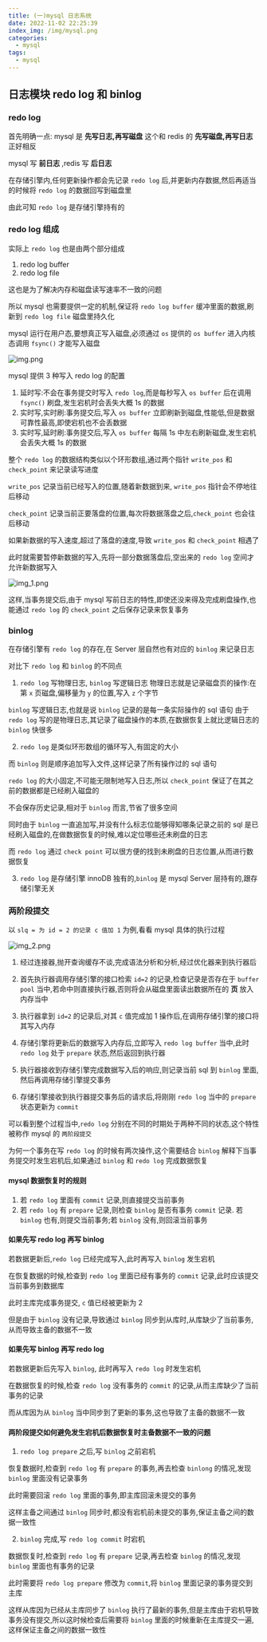 ```yaml
---
title: (一)mysql 日志系统
date: 2022-11-02 22:25:39
index_img: /img/mysql.png
categories:
  - mysql
tags:
  - mysql
---
```


## 日志模块 redo log 和 binlog

### redo log

首先明确一点: mysql 是 **先写日志,再写磁盘**  这个和 redis 的 **先写磁盘,再写日志** 正好相反

mysql 写 **前日志** ,redis 写 **后日志**

在存储引擎内,任何更新操作都会先记录 `redo log` 后,并更新内存数据,然后再适当的时候将 `redo log` 的数据回写到磁盘里

由此可知 `redo log` 是存储引擎持有的

### redo log 组成

实际上 `redo log` 也是由两个部分组成

1. redo log buffer
2. redo log file

这也是为了解决内存和磁盘读写速率不一致的问题

所以 mysql 也需要提供一定的机制,保证将 `redo log buffer` 缓冲里面的数据,刷新到 `redo log file` 磁盘里持久化

mysql 运行在用户态,要想真正写入磁盘,必须通过 `os` 提供的 `os buffer` 进入内核态调用 `fsync()` 才能写入磁盘

![img.png](https://tva1.sinaimg.cn/large/008vK57jgy1h7qp5h2r8mj30ca0a4tau.jpg)

mysql 提供 3 种写入 redo log 的配置

1. 延时写:不会在事务提交时写入 `redo log`,而是每秒写入 `os buffer` 后在调用 `fsync()` 刷盘,发生宕机时会丢失大概 1s 的数据
2. 实时写,实时刷:事务提交后,写入 `os buffer` 立即刷新到磁盘,性能低,但是数据可靠性最高,即使宕机也不会丢数据
3. 实时写,延时刷:事务提交后,写入 `os buffer` 每隔 1s 中左右刷新磁盘,发生宕机会丢失大概 1s 的数据

整个 `redo log` 的数据结构类似以个环形数组,通过两个指针 `write_pos` 和 `check_point` 来记录读写进度

`write_pos` 记录当前已经写入的位置,随着新数据到来, `write_pos` 指针会不停地往后移动

`check_point` 记录当前正要落盘的位置,每次将数据落盘之后,`check_point` 也会往后移动

如果新数据的写入速度,超过了落盘的速度,导致 `write_pos` 和 `check_point` 相遇了

此时就需要暂停新数据的写入,先将一部分数据落盘后,空出来的 `redo log` 空间才允许新数据写入

![img_1.png](https://tva1.sinaimg.cn/large/008vK57jgy1h7qp577ek3j30ll0cx764.jpg)

这样,当事务提交后,由于 mysql 写前日志的特性,即使还没来得及完成刷盘操作,也能通过 `redo log` 的 `check_point` 之后保存记录来恢复事务

### binlog

在存储引擎有 `redo log` 的存在,在 Server 层自然也有对应的 `binlog` 来记录日志

对比下 `redo log` 和 `binlog` 的不同点

1. `redo log` 写物理日志, `binlog` 写逻辑日志
   物理日志就是记录磁盘页的操作:在第 `x` 页磁盘,偏移量为 `y` 的位置,写入 `z` 个字节

`binlog` 写逻辑日志,也就是说 `binlog` 记录的是每一条实际操作的 sql 语句
由于 `redo log` 写的是物理日志,其记录了磁盘操作的本质,在数据恢复上就比逻辑日志的 `binlog` 快很多

2. `redo log` 是类似环形数组的循环写入,有固定的大小

而 `binlog` 则是顺序追加写入文件,这样记录了所有操作过的 sql 语句

`redo log` 的大小固定,不可能无限制地写入日志,所以 `check_point` 保证了在其之前的数据都是已经刷入磁盘的

不会保存历史记录,相对于 `binlog` 而言,节省了很多空间

同时由于 `binlog` 一直追加写,并没有什么标志位能够得知哪条记录之前的 sql 是已经刷入磁盘的,在做数据恢复的时候,难以定位哪些还未刷盘的日志

而 `redo log` 通过 `check point` 可以很方便的找到未刷盘的日志位置,从而进行数据恢复

3. `redo log` 是存储引擎 innoDB 独有的,`binlog` 是 mysql Server 层持有的,跟存储引擎无关

### 两阶段提交

以 `slq = 为 id = 2 的记录 c 值加 1` 为例,看看 mysql 具体的执行过程

![img_2.png](https://tva1.sinaimg.cn/large/008vK57jgy1h7qp5x282nj30cs0hkdik.jpg)

1. 经过连接器,抛开查询缓存不谈,完成语法分析和分析,经过优化器来到执行器后

2. 首先执行器调用存储引擎的接口检索 `id=2` 的记录,检查记录是否存在于 `buffer pool` 当中,若命中则直接执行器,否则将会从磁盘里面读出数据所在的 **页** 放入内存当中

3. 执行器拿到 `id=2` 的记录后,对其 `c` 值完成加 1 操作后,在调用存储引擎的接口将其写入内存

4. 存储引擎将更新后的数据写入内存后,立即写入 `redo log buffer` 当中,此时 `redo log` 处于 `prepare` 状态,然后返回到执行器

5. 执行器接收到存储引擎完成数据写入后的响应,则记录当前 sql 到 `binlog` 里面,然后再调用存储引擎提交事务

6. 存储引擎接收到执行器提交事务后的请求后,将刚刚 `redo log` 当中的 `prepare` 状态更新为 `commit`

可以看到整个过程当中,`redo log` 分别在不同的时期处于两种不同的状态,这个特性被称作 mysql 的 `两阶段提交`

为何一个事务在写 `redo log` 的时候有两次操作,这个需要结合 `binlog` 解释下当事务提交时发生宕机后,如果通过 `binlog` 和 `redo log` 完成数据恢复

#### mysql 数据恢复时的规则

1. 若 `redo log` 里面有 `commit` 记录,则直接提交当前事务
2. 若 `redo log` 有 `prepare` 记录,则检查 `binlog` 是否有事务 `commit` 记录. 若 `binlog` 也有,则提交当前事务;若 `binlog` 没有,则回滚当前事务

#### 如果先写 redo log 再写 binlog

若数据更新后,`redo log` 已经完成写入,此时再写入 `binlog` 发生宕机

在恢复数据的时候,检查到 `redo log` 里面已经有事务的 `commit` 记录,此时应该提交当前事务到数据库

此时主库完成事务提交, `c` 值已经被更新为 2

但是由于 `binlog` 没有记录,导致通过 `binlog` 同步到从库时,从库缺少了当前事务,从而导致主备的数据不一致

#### 如果先写 binlog 再写 redo log

若数据更新后先写入 `binlog`, 此时再写入 `redo log` 时发生宕机

在数据恢复的时候,检查 `redo log` 没有事务的 `commit` 的记录,从而主库缺少了当前事务的记录

而从库因为从 `binlog` 当中同步到了更新的事务,这也导致了主备的数据不一致

#### 两阶段提交如何避免发生宕机后数据恢复时主备数据不一致的问题

1. `redo log prepare` 之后,写 `binlog` 之前宕机

恢复数据时,检查到 `redo log` 有 `prepare` 的事务,再去检查 `binlong` 的情况,发现 `binlog` 里面没有记录事务

此时需要回滚 `redo log` 里面的事务,即主库回滚未提交的事务

这样主备之间通过 `binlog` 同步时,都没有宕机前未提交的事务,保证主备之间的数据一致性

2. `binlog` 完成,写 `redo log commit` 时宕机

数据恢复时,检查到 `redo log` 有 `prepare` 记录,再去检查 `binlog` 的情况,发现 `binlog` 里面也有事务的记录

此时需要将 `redo log prepare` 修改为 `commit`,将 `binlog` 里面记录的事务提交到主库

这样从库因为已经从主库同步了 `binlog` 执行了最新的事务,但是主库由于宕机导致事务没有提交,所以这时候检查后需要将 `binlog` 里面的时候重新在主库提交一遍,这样保证主备之间的数据一致性

